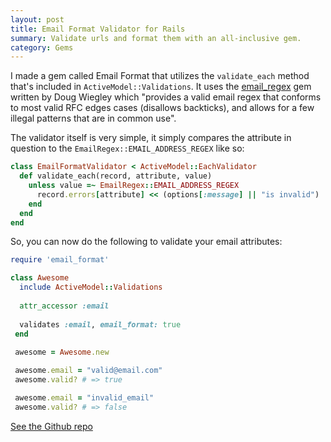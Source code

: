 ```yaml
---
layout: post
title: Email Format Validator for Rails
summary: Validate urls and format them with an all-inclusive gem.
category: Gems
---
```


I made a gem called Email Format that utilizes the `validate_each` method that's included in `ActiveModel::Validations`. It uses the [email_regex](https://github.com/dougwig/email_regex) gem written by Doug Wiegley which "provides a valid email regex that conforms to most valid RFC edges cases (disallows backticks), and allows for a few illegal patterns that are in common use".

The validator itself is very simple, it simply compares the attribute in question to the `EmailRegex::EMAIL_ADDRESS_REGEX` like so:

```ruby
class EmailFormatValidator < ActiveModel::EachValidator
  def validate_each(record, attribute, value)
    unless value =~ EmailRegex::EMAIL_ADDRESS_REGEX
      record.errors[attribute] << (options[:message] || "is invalid")
    end
  end
end
```

So, you can now do the following to validate your email attributes:

```ruby
require 'email_format'

class Awesome
  include ActiveModel::Validations
 
  attr_accessor :email
  
  validates :email, email_format: true
 end
 
 awesome = Awesome.new

 awesome.email = "valid@email.com"
 awesome.valid? # => true

 awesome.email = "invalid_email"
 awesome.valid? # => false
```

[See the Github repo](https://github.com/johnotander/email_format)